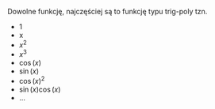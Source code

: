 Dowolne funkcję, najczęściej są to funkcję typu trig-poly tzn. 
- 1
- x
- $x^2$
- $x^3$
- $\cos(x)$
- $\sin(x)$
- $\cos(x)^2$
- $\sin(x)\cos(x)$
- ...